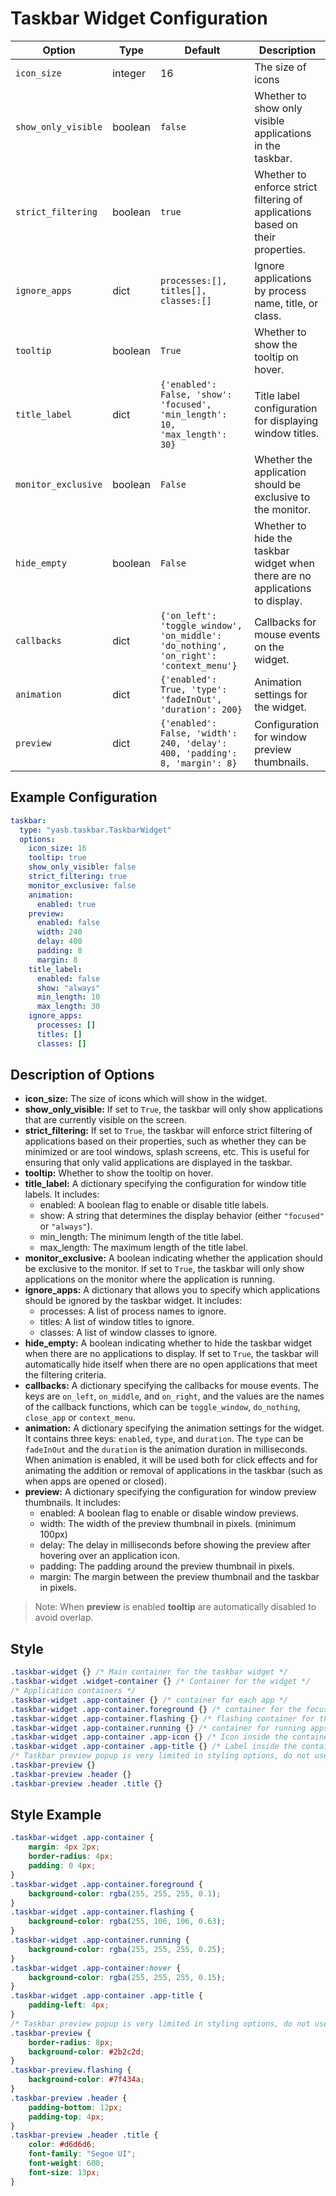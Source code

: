 # Taskbar Widget Configuration
| Option            | Type    | Default                                                                 | Description                                                                 |
|-------------------|---------|-------------------------------------------------------------------------|-----------------------------------------------------------------------------|
| `icon_size`           | integer  | 16                        | The size of icons |
| `show_only_visible` | boolean | `false` | Whether to show only visible applications in the taskbar. |
| `strict_filtering` | boolean | `true` | Whether to enforce strict filtering of applications based on their properties. |
| `ignore_apps`       | dict    | `processes:[], titles[], classes:[]` | Ignore applications by process name, title, or class. |
| `tooltip`  | boolean  | `True`        | Whether to show the tooltip on hover. |
| `title_label`       | dict    | `{'enabled': False, 'show': 'focused', 'min_length': 10, 'max_length': 30}`                     | Title label configuration for displaying window titles.                     |
| `monitor_exclusive` | boolean | `False` | Whether the application should be exclusive to the monitor. |
| `hide_empty`        | boolean | `False` | Whether to hide the taskbar widget when there are no applications to display. |
| `callbacks`         | dict    | `{'on_left': 'toggle_window', 'on_middle': 'do_nothing', 'on_right': 'context_menu'}` | Callbacks for mouse events on the widget.                                   |
| `animation`         | dict    | `{'enabled': True, 'type': 'fadeInOut', 'duration': 200}`               | Animation settings for the widget.                                          |
| `preview`           | dict    | `{'enabled': False, 'width': 240, 'delay': 400, 'padding': 8, 'margin': 8}` | Configuration for window preview thumbnails.                                |

## Example Configuration

```yaml
taskbar:
  type: "yasb.taskbar.TaskbarWidget"
  options:
    icon_size: 16
    tooltip: true
    show_only_visible: false
    strict_filtering: true
    monitor_exclusive: false
    animation:
      enabled: true
    preview:
      enabled: false
      width: 240
      delay: 400
      padding: 8
      margin: 8
    title_label:
      enabled: false
      show: "always"
      min_length: 10
      max_length: 30
    ignore_apps:
      processes: []
      titles: []
      classes: []
```

## Description of Options

- **icon_size:** The size of icons which will show in the widget.
- **show_only_visible:** If set to `True`, the taskbar will only show applications that are currently visible on the screen.
- **strict_filtering:** If set to `True`, the taskbar will enforce strict filtering of applications based on their properties, such as whether they can be minimized or are tool windows, splash screens, etc. This is useful for ensuring that only valid applications are displayed in the taskbar.
- **tooltip:** Whether to show the tooltip on hover.
- **title_label:** A dictionary specifying the configuration for window title labels. It includes:
  - enabled: A boolean flag to enable or disable title labels.
  - show: A string that determines the display behavior (either `"focused"` or `"always"`).
  - min_length: The minimum length of the title label.
  - max_length: The maximum length of the title label.
- **monitor_exclusive:** A boolean indicating whether the application should be exclusive to the monitor. If set to `True`, the taskbar will only show applications on the monitor where the application is running.
- **ignore_apps:** A dictionary that allows you to specify which applications should be ignored by the taskbar widget. It includes:
  - processes: A list of process names to ignore.
  - titles: A list of window titles to ignore.
  - classes: A list of window classes to ignore.
- **hide_empty:** A boolean indicating whether to hide the taskbar widget when there are no applications to display. If set to `True`, the taskbar will automatically hide itself when there are no open applications that meet the filtering criteria.
- **callbacks:** A dictionary specifying the callbacks for mouse events. The keys are `on_left`, `on_middle`, and `on_right`, and the values are the names of the callback functions, which can be `toggle_window`, `do_nothing`, `close_app` or `context_menu`.
- **animation:** A dictionary specifying the animation settings for the widget. It contains three keys: `enabled`, `type`, and `duration`. The `type` can be `fadeInOut` and the `duration` is the animation duration in milliseconds. When animation is enabled, it will be used both for click effects and for animating the addition or removal of applications in the taskbar (such as when apps are opened or closed).
- **preview:** A dictionary specifying the configuration for window preview thumbnails. It includes:
  - enabled: A boolean flag to enable or disable window previews.
  - width: The width of the preview thumbnail in pixels. (minimum 100px)
  - delay: The delay in milliseconds before showing the preview after hovering over an application icon.
  - padding: The padding around the preview thumbnail in pixels.
  - margin: The margin between the preview thumbnail and the taskbar in pixels.

> Note:
> When **preview** is enabled **tooltip** are automatically disabled to avoid overlap.

## Style
```css
.taskbar-widget {} /* Main container for the taskbar widget */
.taskbar-widget .widget-container {} /* Container for the widget */
/* Application containers */
.taskbar-widget .app-container {} /* container for each app */
.taskbar-widget .app-container.foreground {} /* container for the focused app */
.taskbar-widget .app-container.flashing {} /* flashing container for the app (window is flashing) */
.taskbar-widget .app-container.running {} /* container for running apps (not focused) */
.taskbar-widget .app-container .app-icon {} /* Icon inside the container */
.taskbar-widget .app-container .app-title {} /* Label inside the container */
/* Taskbar preview popup is very limited in styling options, do not use margins/paddings here */
.taskbar-preview {}
.taskbar-preview .header {}
.taskbar-preview .header .title {}
```

## Style Example
```css
.taskbar-widget .app-container {
    margin: 4px 2px;
    border-radius: 4px;
    padding: 0 4px;
}
.taskbar-widget .app-container.foreground {
    background-color: rgba(255, 255, 255, 0.1);
}
.taskbar-widget .app-container.flashing {
    background-color: rgba(255, 106, 106, 0.63);
}
.taskbar-widget .app-container.running {
    background-color: rgba(255, 255, 255, 0.25);
}
.taskbar-widget .app-container:hover {
    background-color: rgba(255, 255, 255, 0.15);
}
.taskbar-widget .app-container .app-title {
    padding-left: 4px;
}
/* Taskbar preview popup is very limited in styling options, do not use margins/paddings here */
.taskbar-preview {
    border-radius: 8px; 
    background-color: #2b2c2d; 
}
.taskbar-preview.flashing { 
    background-color: #7f434a;
}
.taskbar-preview .header {
    padding-bottom: 12px;
    padding-top: 4px;
}
.taskbar-preview .header .title {
    color: #d6d6d6;
    font-family: "Segoe UI";
    font-weight: 600;
    font-size: 13px;
}
```
